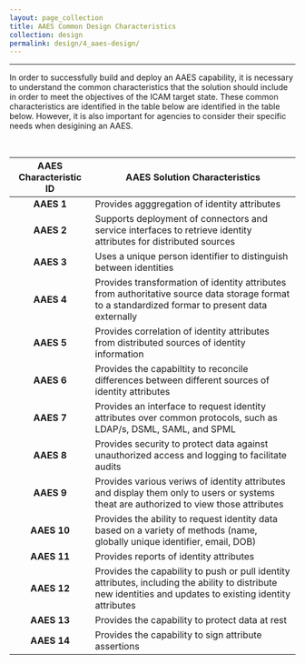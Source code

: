 ```yaml
---
layout: page_collection
title: AAES Common Design Characteristics
collection: design
permalink: design/4_aaes-design/
---
```

<script>
$(function() {
  $( "#accordion" ).accordion({
    heightStyle: "content",
    collapsible: "true",
    active: "false"
  });
});
</script>
---------------------------------------------------------

In order to successfully build and deploy an AAES capability, it is necessary to understand the common characteristics that the solution should include in order to meet the objectives of the ICAM target state. These common characteristics are identified in the table below are identified in the table below. However, it is also important for agencies to consider their specific needs when desigining an AAES.

<br>

| AAES Characteristic ID | <center> AAES Solution Characteristics </center> |
|:-----------------------------------------:|------------------------|
| **AAES 1** | Provides agggregation of identity attributes |
| **AAES 2** | Supports deployment of connectors and service interfaces to retrieve identity attributes for distributed sources |
| **AAES 3** | Uses a unique person identifier to distinguish between identities |
| **AAES 4** | Provides transformation of identity attributes from authoritative source data storage format to a standardized formar to present data externally |
| **AAES 5** | Provides correlation of identity attributes from distributed sources of identity information |
| **AAES 6** | Provides the capabiltity to reconcile differences between different sources of identity attributes | 
| **AAES 7** | Provides an interface to request identity attributes over common protocols, such as LDAP/s, DSML, SAML, and SPML |
| **AAES 8** | Provides security to protect data against unauthorized access and logging to facilitate audits |
| **AAES 9** | Provides various veriws of identity attributes and display them only to users or systems theat are authorized to view those attributes |
| **AAES 10** | Provides the ability to request identity data based on a variety of methods (name, globally unique identifier, email, DOB) |
| **AAES 11** | Provides reports of identity attributes | 
| **AAES 12** | Provides the capability to push or pull identity attributes, including the ability to distribute new identities and updates to existing identity attributes |
| **AAES 13** | Provides the capability to protect data at rest |
| **AAES 14** | Provides the capability to sign attribute assertions |




















